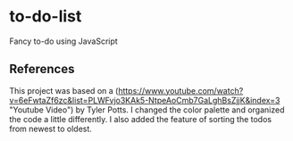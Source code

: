 # to-do-list
 Fancy to-do using JavaScript


## References

This project was based on a (https://www.youtube.com/watch?v=6eFwtaZf6zc&list=PLWFvjo3KAk5-NtpeAoCmb7GaLghBsZjjK&index=3 "Youtube Video") by Tyler Potts. I changed the color palette and organized the code a little differently. I also added the feature of sorting the todos from newest to oldest.
